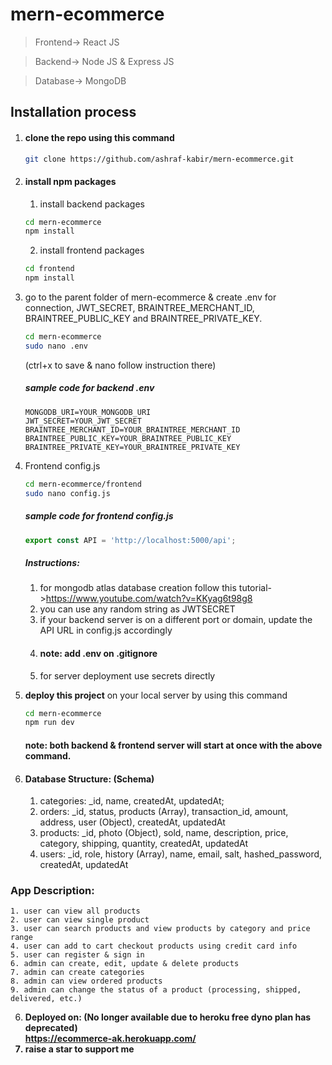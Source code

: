 # mern-ecommerce

> Frontend-> React JS

> Backend-> Node JS & Express JS

> Database-> MongoDB

## Installation process

1. #### clone the repo using this command
   ```bash
   git clone https://github.com/ashraf-kabir/mern-ecommerce.git
   ```
2. #### install npm packages
   1. install backend packages
   ```bash
   cd mern-ecommerce
   npm install
   ```
   2. install frontend packages
   ```bash
   cd frontend
   npm install
   ```
3. go to the parent folder of mern-ecommerce & create .env for connection, JWT_SECRET, BRAINTREE_MERCHANT_ID, BRAINTREE_PUBLIC_KEY and BRAINTREE_PRIVATE_KEY.

   ```bash
   cd mern-ecommerce
   sudo nano .env
   ```

   (ctrl+x to save & nano follow instruction there)

   ##### sample code for backend .env

   ```env
   MONGODB_URI=YOUR_MONGODB_URI
   JWT_SECRET=YOUR_JWT_SECRET
   BRAINTREE_MERCHANT_ID=YOUR_BRAINTREE_MERCHANT_ID
   BRAINTREE_PUBLIC_KEY=YOUR_BRAINTREE_PUBLIC_KEY
   BRAINTREE_PRIVATE_KEY=YOUR_BRAINTREE_PRIVATE_KEY
   ```

4. Frontend config.js

   ```bash
   cd mern-ecommerce/frontend
   sudo nano config.js
   ```

   ##### sample code for frontend config.js

   ```javascript
   export const API = 'http://localhost:5000/api';
   ```

   ##### Instructions:

   1. for mongodb atlas database creation follow this tutorial->https://www.youtube.com/watch?v=KKyag6t98g8
   2. you can use any random string as JWTSECRET
   3. if your backend server is on a different port or domain, update the API URL in config.js accordingly
   4. #### note: add .env on .gitignore
   5. for server deployment use secrets directly

5. <b>deploy this project</b> on your local server by using this command

   ```bash
   cd mern-ecommerce
   npm run dev
   ```

   #### note: both backend & frontend server will start at once with the above command.

6. #### Database Structure: (Schema)
   1. categories: \_id, name, createdAt, updatedAt;
   2. orders: \_id, status, products (Array), transaction_id, amount, address, user (Object), createdAt, updatedAt
   3. products: \_id, photo (Object), sold, name, description, price, category, shipping, quantity, createdAt, updatedAt
   4. users: \_id, role, history (Array), name, email, salt, hashed_password, createdAt, updatedAt

### App Description:

    1. user can view all products
    2. user can view single product
    3. user can search products and view products by category and price range
    4. user can add to cart checkout products using credit card info
    5. user can register & sign in
    6. admin can create, edit, update & delete products
    7. admin can create categories
    8. admin can view ordered products
    9. admin can change the status of a product (processing, shipped, delivered, etc.)

6. <b>Deployed on: (No longer available due to heroku free dyno plan has deprecated)</br> https://ecommerce-ak.herokuapp.com/
7. raise a star to support me

